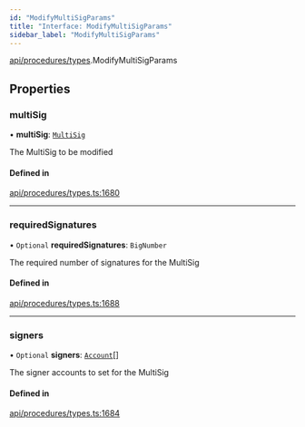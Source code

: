 ```yaml
---
id: "ModifyMultiSigParams"
title: "Interface: ModifyMultiSigParams"
sidebar_label: "ModifyMultiSigParams"
---
```


[api/procedures/types](../../../../../modules/API/Procedures/Types/Types.md).ModifyMultiSigParams

## Properties

### multiSig

• **multiSig**: [`MultiSig`](../../../../../classes/API/Entities/Account/MultiSig/MultiSig.md)

The MultiSig to be modified

#### Defined in

[api/procedures/types.ts:1680](https://github.com/PolymeshAssociation/polymesh-sdk/blob/f8a937f04/src/api/procedures/types.ts#L1680)

___

### requiredSignatures

• `Optional` **requiredSignatures**: `BigNumber`

The required number of signatures for the MultiSig

#### Defined in

[api/procedures/types.ts:1688](https://github.com/PolymeshAssociation/polymesh-sdk/blob/f8a937f04/src/api/procedures/types.ts#L1688)

___

### signers

• `Optional` **signers**: [`Account`](../../../../../classes/API/Entities/Account/Account.md)[]

The signer accounts to set for the MultiSig

#### Defined in

[api/procedures/types.ts:1684](https://github.com/PolymeshAssociation/polymesh-sdk/blob/f8a937f04/src/api/procedures/types.ts#L1684)
